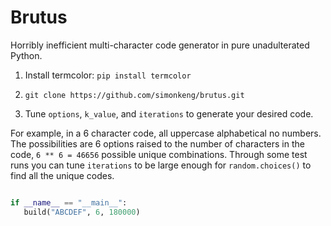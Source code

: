 # Brutus

Horribly inefficient multi-character code generator in pure unadulterated Python.

1. Install termcolor: `pip install termcolor`

2. `git clone https://github.com/simonkeng/brutus.git`

3. Tune `options`, `k_value`, and `iterations` to generate your desired code.

For example, in a 6 character code, all uppercase alphabetical no numbers. The possibilities are 6 options raised to the number of characters in the code, `6 ** 6 = 46656` possible unique combinations. Through some test runs you can tune `iterations` to be large enough for `random.choices()` to find all the unique codes.

```python

if __name__ == "__main__":
   build("ABCDEF", 6, 180000)

```

